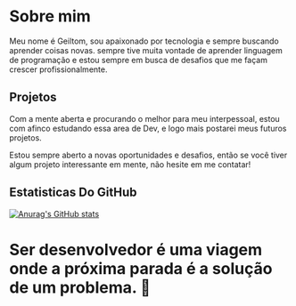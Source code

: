 # Sobre mim

Meu nome é Geiltom, sou apaixonado por tecnologia e sempre buscando aprender coisas novas. 
sempre tive muita vontade de aprender linguagem de programação e estou sempre em busca de desafios que me façam crescer profissionalmente.

## Projetos
Com a mente aberta e procurando o melhor para meu interpessoal, estou com afinco estudando essa area de Dev, e logo mais postarei meus futuros projetos.

Estou sempre aberto a novas oportunidades e desafios, então se você tiver algum projeto interessante em mente, não hesite em me contatar! 
## Estatisticas Do GitHub
[![Anurag's GitHub stats](https://github-readme-stats.vercel.app/api?username=seuusername)](https://github.com/anuraghazra/github-readme-stats)


# Ser desenvolvedor é uma viagem onde a próxima parada é a solução de um problema. 🚀
